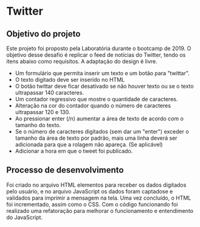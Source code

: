 # Twitter

## Objetivo do projeto
Este projeto foi proposto pela Laboratória durante o bootcamp de 2019.
O objetivo desse desafio é replicar o feed de notícias do Twitter, tendo os itens abaixo como requisitos. A adaptação do design é livre.

* Um formulário que permita inserir um texto e um botão para "twittar".
* O texto digitado deve ser inserido no HTML
* O botão twittar deve ficar desativado se não houver texto ou se o texto ultrapassar 140 caracteres.
* Um contador regressivo que mostre o quantidade de caracteres.
* Alteração na cor do contador quando o número de caracteres ultrapassar 120 e 130.
* Ao pressionar enter (/n) aumentar a área de texto de acordo com o tamanho do texto.
* Se o número de caracteres digitados (sem dar um "enter") exceder o tamanho da área de texto por padrão, mais uma linha deverá ser adicionada para que a rolagem não apareça. (Se aplicável)
* Adicionar a hora em que o tweet foi publicado.

## Processo de desenvolvimento
Foi criado no arquivo HTML elementos para receber os dados digitados pelo usuário, e no arquivo JavaScript os dados foram captadose e validados para imprimir a mensagem na tela. Uma vez concluído, o HTML foi incrementado, assim como o CSS. Com o código  funcionando foi realizado uma refatoração para melhorar o funcionamento e entendimento do JavaScript.

